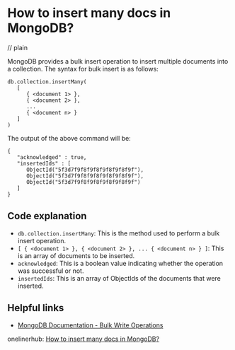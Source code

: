 # How to insert many docs in MongoDB?
// plain

MongoDB provides a bulk insert operation to insert multiple documents into a collection. The syntax for bulk insert is as follows:

```
db.collection.insertMany(
   [
      { <document 1> },
      { <document 2> },
      ...
      { <document n> }
   ]
)
```

The output of the above command will be:

```
{
   "acknowledged" : true,
   "insertedIds" : [
      ObjectId("5f3d7f9f8f9f8f9f8f9f8f9f"),
      ObjectId("5f3d7f9f8f9f8f9f8f9f8f9f"),
      ObjectId("5f3d7f9f8f9f8f9f8f9f8f9f")
   ]
}
```

## Code explanation


- `db.collection.insertMany`: This is the method used to perform a bulk insert operation.
- `[ { <document 1> }, { <document 2> }, ... { <document n> } ]`: This is an array of documents to be inserted.
- `acknowledged`: This is a boolean value indicating whether the operation was successful or not.
- `insertedIds`: This is an array of ObjectIds of the documents that were inserted.

## Helpful links

- [MongoDB Documentation - Bulk Write Operations](https://docs.mongodb.com/manual/reference/method/db.collection.insertMany/)

onelinerhub: [How to insert many docs in MongoDB?](https://onelinerhub.com/mongodb/how-to-insert-many-docs-in-mongodb)